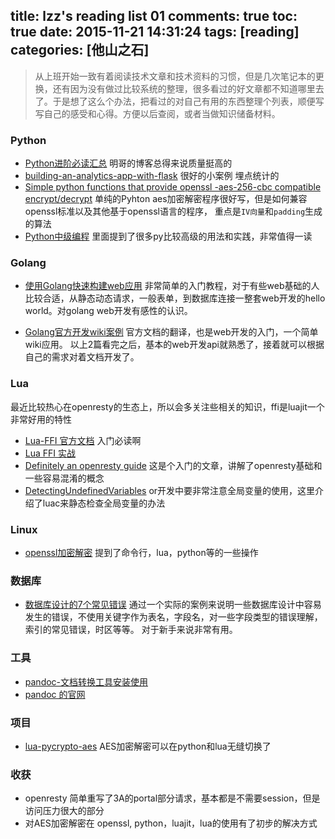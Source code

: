 title: lzz's reading list 01
comments: true
toc: true
date: 2015-11-21 14:31:24
tags: [reading]
categories: [他山之石]
---

<!-- more -->
>  从上班开始一致有着阅读技术文章和技术资料的习惯，但是几次笔记本的更换，还有因为没有做过比较系统的整理，很多看过的好文章都不知道哪里去了。于是想了这么个办法，把看过的对自己有用的东西整理个列表，顺便写写自己的感受和心得。方便以后查阅，或者当做知识储备材料。

### Python
* [Python进阶必读汇总](http://www.dongwm.com/archives/pythonjin-jie-bi-du-hui-zong/)  明哥的博客总得来说质量挺高的
* [building-an-analytics-app-with-flask](http://charlesleifer.com/blog/saturday-morning-hacks-building-an-analytics-app-with-flask/) 很好的小案例 埋点统计的
* [Simple python functions that provide openssl -aes-256-cbc compatible encrypt/decrypt](http://joelinoff.com/blog/?p=885) 单纯的Pyhton aes加密解密程序很好写，但是如何兼容openssl标准以及其他基于openssl语言的程序， 重点是`IV向量`和`padding`生成的算法
* [Python中级编程](http://book.pythontips.com/en/latest/index.html)  里面提到了很多py比较高级的用法和实践，非常值得一读


### Golang

* [使用Golang快速构建web应用](https://linux.cn/article-4967-1.html#2_1353)    非常简单的入门教程，对于有些web基础的人比较合适，从静态动态请求，一般表单，到数据库连接一整套web开发的hello world。对golang web开发有感性的认识。

* [Golang官方开发wiki案例](http://codethoughts.info/go/2015/03/28/build-web-app-with-go/)   官方文档的翻译，也是web开发的入门，一个简单wiki应用。 以上2篇看完之后，基本的web开发api就熟悉了，接着就可以根据自己的需求对着文档开发了。

### Lua
最近比较热心在openresty的生态上，所以会多关注些相关的知识，ffi是luajit一个非常好用的特性

* [Lua-FFI 官方文档](http://luajit.org/ext_ffi.html) 入门必读啊
* [Lua FFI 实战](http://guiquanz.me/2013/05/19/lua-ffi-intro/)
* [Definitely an openresty guide](http://www.staticshin.com/programming/definitely-an-open-resty-guide/)  这是个入门的文章，讲解了openresty基础和一些容易混淆的概念
* [DetectingUndefinedVariables](http://lua-users.org/wiki/DetectingUndefinedVariables)  or开发中要非常注意全局变量的使用，这里介绍了luac来静态检查全局变量的办法

### Linux

* [openssl加密解密](http://cosx.me/p/957.html) 提到了命令行，lua，python等的一些操作

### 数据库

* [数据库设计的7个常见错误](http://blog.jobbole.com/93953/)  通过一个实际的案例来说明一些数据库设计中容易发生的错误，不使用关键字作为表名，字段名，对一些字段类型的错误理解，索引的常见错误，时区等等。 对于新手来说非常有用。

### 工具

* [pandoc-文档转换工具安装使用](http://guiquanz.me/2015/10/06/an-intro-to-pandoc/)
* [pandoc 的官网](http://pandoc.org/index.html)

### 项目

* [lua-pycrypto-aes](https://github.com/siddontang/lua-pycrypto-aes)  AES加密解密可以在python和lua无缝切换了

### 收获

* openresty 简单重写了3A的portal部分请求，基本都是不需要session，但是访问压力很大的部分
* 对AES加密解密在 openssl, python，luajit，lua的使用有了初步的解决方式
